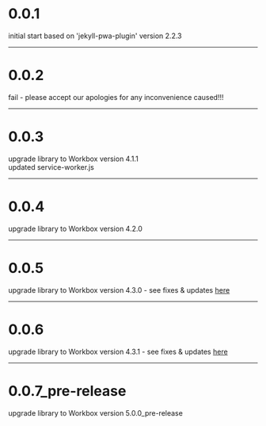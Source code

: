 # 0.0.1

initial start based on 'jekyll-pwa-plugin' version 2.2.3

---

# 0.0.2

fail - please accept our apologies for any inconvenience caused!!!

---

# 0.0.3

upgrade library to Workbox version 4.1.1    
updated service-worker.js

---

# 0.0.4

upgrade library to Workbox version 4.2.0

---

# 0.0.5

upgrade library to Workbox version 4.3.0 - see fixes & updates [here](https://github.com/GoogleChrome/workbox/releases/tag/v4.3.1) 

---

# 0.0.6

upgrade library to Workbox version 4.3.1 - see fixes & updates [here](https://github.com/GoogleChrome/workbox/releases/tag/v4.3.1) 

---

# 0.0.7_pre-release

upgrade library to Workbox version 5.0.0_pre-release
